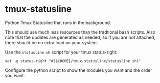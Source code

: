 tmux-statusline
===============

Python Tmux Statusline that runs in the background.

This should use much less resources than the tradtional bash scripts.  Also note that the updates are generated as needed, so if you are not attached, there should be no extra load on your system.

Use the `statusline.sh` script for your tmux status-right:

    set -g status-right "#(${HOME}/tmux-statusline/statusline.sh)"

Configure the python script to show the modules you want and the order you want.
